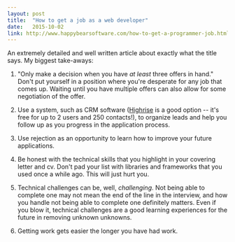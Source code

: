 ```yaml
---
layout: post
title:  "How to get a job as a web developer"
date:   2015-10-02
link: http://www.happybearsoftware.com/how-to-get-a-programmer-job.html
---
```


An extremely detailed and well written article about exactly what the title says. My biggest take-aways: 

1. "Only make a decision when you have _at least_ three offers in hand." Don't put yourself in a position where you're desperate for any job that comes up.  Waiting until you have multiple offers can also allow for some negotiation of the offer. 

2. Use a system, such as CRM software ([Highrise](http://www.highrisehq.com) is a good option -- it's free for up to 2 users and 250 contacts!), to organize leads and help you follow up as you progress in the application process. 

3. Use rejection as an opportunity to learn how to improve your future applications.  

4. Be honest with the technical skills that you highlight in your covering letter and cv.  Don't pad your list with libraries and frameworks that you used once a while ago.  This will just hurt you.

5. Technical challenges can be, well, _challenging_.  Not being able to complete one may not mean the end of the line in the interview, and how you handle not being able to complete one definitely matters.  Even if you blow it, technical challenges are a good learning experiences for the future in removing unknown unknowns. 

6. Getting work gets easier the longer you have had work.  
